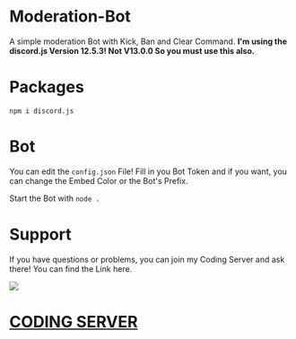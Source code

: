 # Moderation-Bot
A simple moderation Bot with Kick, Ban and Clear Command.
**I'm using the discord.js Version 12.5.3! Not V13.0.0
So you must use this also.**

# Packages
`npm i discord.js`

# Bot
You can edit the `config.json` File!
Fill in you Bot Token and if you want, 
you can change the Embed Color or the Bot's Prefix.

Start the Bot with `node .`

# Support
If you have questions or problems, you can join my Coding Server and ask there!
You can find the Link here.

<img src="https://media.discordapp.net/attachments/871695511911014439/883773836171034704/banner-schwarz.png">

# [CODING SERVER](https://discord.gg/FQST2jn6D6)

